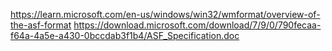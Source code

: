 https://learn.microsoft.com/en-us/windows/win32/wmformat/overview-of-the-asf-format
https://download.microsoft.com/download/7/9/0/790fecaa-f64a-4a5e-a430-0bccdab3f1b4/ASF_Specification.doc
